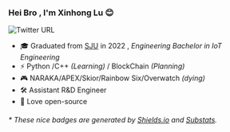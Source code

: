 ### Hei Bro , I'm Xinhong Lu 😊

![Twitter URL](https://img.shields.io/twitter/url?style=social&url=https%3A%2F%2Fimg.shields.io%2Ftwitter%2Furl%3Fstyle%3Dsocial%26url%3Dhttps%253A%252F%252Ftwitter.com%252F12345gotofight5)

- 🎓 Graduated from [SJU](https://www.sju.edu.cn/) in 2022 , _Engineering Bachelor in IoT Engineering_
- ⚡ Python /C++ _(Learning)_  / BlockChain _(Planning)_
- 🎮 NARAKA/APEX/Skior/Rainbow Six/Overwatch _(dying)_
- 🛠️ Assistant R&D Engineer 
- 💼 Love open-source

<h6>* These nice badges are generated by <a href="https://shields.io/">Shields.io</a> and <a href="https://github.com/spencerwooo/Substats">Substats</a>.</h6>